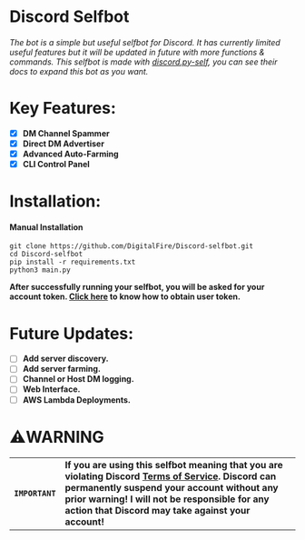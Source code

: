 # Discord Selfbot
###### The bot is a simple but useful selfbot for Discord. It has currently limited useful features but it will be updated in future with more functions & commands. This selfbot is made with [discord.py-self](https://github.com/dolfies/discord.py-self), you can see their docs to expand this bot as you want.

# Key Features:

- [x] **DM Channel Spammer**
- [x] **Direct DM Advertiser**
- [x] **Advanced Auto-Farming**
- [x] **CLI Control Panel**

# Installation:
#### Manual Installation
```
git clone https://github.com/DigitalFire/Discord-selfbot.git
cd Discord-selfbot
pip install -r requirements.txt
python3 main.py
```

**After successfully running your selfbot, you will be asked for your account token. [Click here](https://github.com/Tyrrrz/DiscordChatExporter/wiki/Obtaining-Token-and-Channel-IDs#how-to-get-a-user-token) to know how to obtain user token.**

# Future Updates:

- [ ] **Add server discovery.**
- [ ] **Add server farming.**
- [ ] **Channel or Host DM logging.**
- [ ] **Web Interface.**
- [ ] **AWS Lambda Deployments.**

# ⚠️WARNING

| | |
|-|-|
|**`IMPORTANT`** |**If you are using this selfbot meaning that you are violating Discord [Terms of Service](https://support.discord.com/hc/en-us/articles/115002192352-Automated-user-accounts-self-bots). Discord can permanently suspend your account without any prior warning! I will not be responsible for any action that Discord may take against your account!**|
